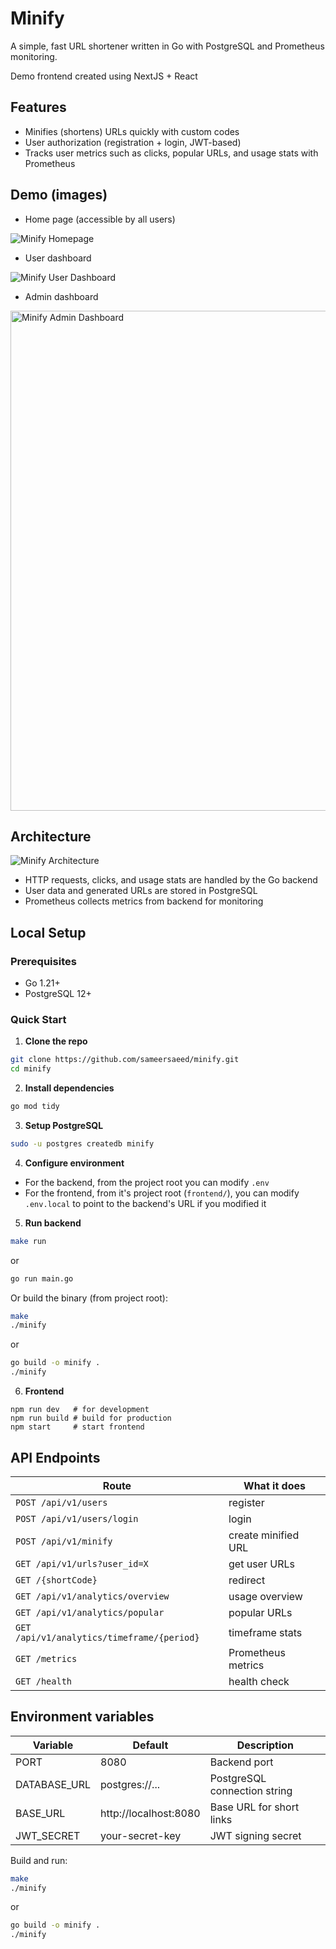 # Minify

A simple, fast URL shortener written in Go with PostgreSQL and Prometheus monitoring.

Demo frontend created using NextJS + React

## Features
- Minifies (shortens) URLs quickly with custom codes 
- User authorization (registration + login, JWT-based)  
- Tracks user metrics such as clicks, popular URLs, and usage stats with Prometheus  

## Demo (images)
- Home page (accessible by all users)


![Minify Homepage](https://github.com/sameersaeed/minify/releases/download/images/minify-demo-home.png)


- User dashboard


![Minify User Dashboard](https://github.com/sameersaeed/minify/releases/download/images/minify-demo-dashboard.png)


- Admin dashboard


<img 
  src="https://github.com/sameersaeed/minify/releases/download/images/minify-demo-admin.png" 
  alt="Minify Admin Dashboard" 
  width="800"
/>


## Architecture
![Minify Architecture](https://github.com/sameersaeed/minify/releases/download/images/minify-architecture.png)
- HTTP requests, clicks, and usage stats are handled by the Go backend  
- User data and generated URLs are stored in PostgreSQL  
- Prometheus collects metrics from backend for monitoring

## Local Setup

### Prerequisites

- Go 1.21+  
- PostgreSQL 12+  


### Quick Start

1. **Clone the repo**
```bash
git clone https://github.com/sameersaeed/minify.git
cd minify
```

2. **Install dependencies**
```bash
go mod tidy
```

3. **Setup PostgreSQL**
```bash
sudo -u postgres createdb minify
```

4. **Configure environment**
- For the backend, from the project root you can modify `.env`
- For the frontend, from it's project root (`frontend/`), you can modify `.env.local` to point to the backend's URL if you modified it

5. **Run backend**
```bash
make run
```
or
```bash
go run main.go
```

Or build the binary (from project root):
```bash
make
./minify
```
or
```bash
go build -o minify .
./minify
```

6. **Frontend**
```bashnpm install
npm run dev   # for development
npm run build # build for production
npm start     # start frontend
```


## API Endpoints
| Route                                          | What it does        |
|------------------------------------------------|---------------------|
| `POST /api/v1/users`                           | register            |
| `POST /api/v1/users/login`                     | login               |
| `POST /api/v1/minify`                          | create minified URL |
| `GET /api/v1/urls?user_id=X`                   | get user URLs       |
| `GET /{shortCode}`                             | redirect            |
| `GET /api/v1/analytics/overview`               | usage overview      |
| `GET /api/v1/analytics/popular`                | popular URLs        |
| `GET /api/v1/analytics/timeframe/{period}`     | timeframe stats     |
| `GET /metrics`                                 | Prometheus metrics  |
| `GET /health`                                  | health check        |


## Environment variables

| Variable       | Default                               | Description                      |
|----------------|---------------------------------------|----------------------------------|
| PORT           | 8080                                  | Backend port                     |
| DATABASE_URL   | postgres://...                        | PostgreSQL connection string     |
| BASE_URL       | http://localhost:8080                 | Base URL for short links         |
| JWT_SECRET     | your-secret-key                       | JWT signing secret               |

Build and run:
```bash
make
./minify
```
or
```bash
go build -o minify .
./minify
```
